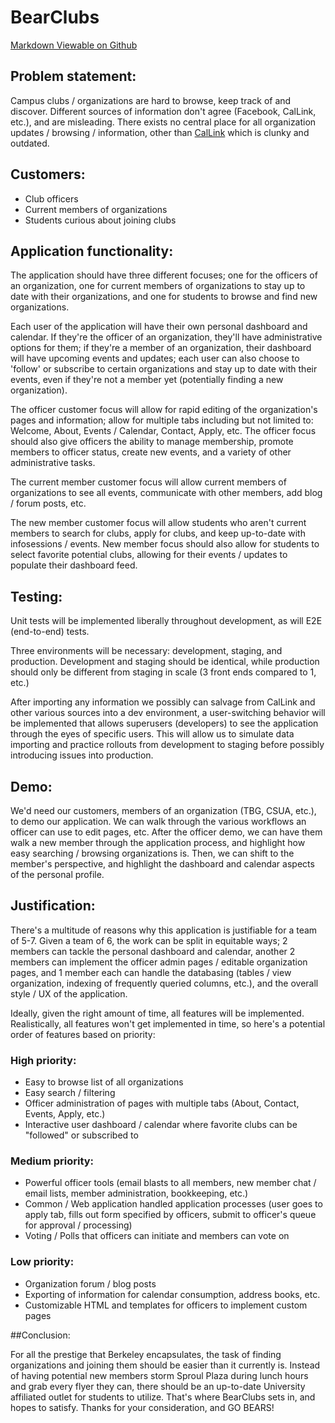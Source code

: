 BearClubs
=========
[Markdown Viewable on Github](http://github.com/pkillian/BearClubs)


## Problem statement: 

Campus clubs / organizations are hard to browse, keep track of and discover. Different sources of information don't agree (Facebook, CalLink, etc.), and are misleading. There exists no central place for all organization updates / browsing / information, other than [CalLink](http://callink.berkeley.edu) which is clunky and outdated.


## Customers:

 - Club officers
 - Current members of organizations
 - Students curious about joining clubs


## Application functionality: 

The application should have three different focuses; one for the officers of an organization, one for current members of organizations to stay up to date with their organizations, and one for students to browse and find new organizations.

Each user of the application will have their own personal dashboard and calendar. If they're the officer of an organization, they'll have administrative options for them; if they're a member of an organization, their dashboard will have upcoming events and updates; each user can also choose to 'follow' or subscribe to certain organizations and stay up to date with their events, even if they're not a member yet (potentially finding a new organization).

The officer customer focus will allow for rapid editing of the organization's pages and information; allow for multiple tabs including but not limited to: Welcome, About, Events / Calendar, Contact, Apply, etc. The officer focus should also give officers the ability to manage membership, promote members to officer status, create new events, and a variety of other administrative tasks.

The current member customer focus will allow current members of organizations to see all events, communicate with other members, add blog / forum posts, etc.

The new member customer focus will allow students who aren't current members to search for clubs, apply for clubs, and keep up-to-date with infosessions / events. New member focus should also allow for students to select favorite potential clubs, allowing for their events / updates to populate their dashboard feed.


## Testing:

Unit tests will be implemented liberally throughout development, as will E2E (end-to-end) tests.

Three environments will be necessary: development, staging, and production. Development and staging should be identical, while production should only be different from staging in scale (3 front ends compared to 1, etc.)

After importing any information we possibly can salvage from CalLink and other various sources into a dev environment, a user-switching behavior will be implemented that allows superusers (developers) to see the application through the eyes of specific users. This will allow us to simulate data importing and practice rollouts from development to staging before possibly introducing issues into production.


## Demo:

We'd need our customers, members of an organization (TBG, CSUA, etc.), to demo our application. We can walk through the various workflows an officer can use to edit pages, etc. After the officer demo, we can have them walk a new member through the application process, and highlight how easy searching / browsing organizations is. Then, we can shift to the member's perspective, and highlight the dashboard and calendar aspects of the personal profile. 


## Justification:

There's a multitude of reasons why this application is justifiable for a team of 5-7. Given a team of 6, the work can be split in equitable ways; 2 members can tackle the personal dashboard and calendar, another 2 members can implement the officer admin pages / editable organization pages, and 1 member each can handle the databasing (tables / view organization, indexing of frequently queried columns, etc.), and the overall style / UX of the application.

Ideally, given the right amount of time, all features will be implemented. Realistically, all features won't get implemented in time, so here's a potential order of features based on priority:

### High priority:

 - Easy to browse list of all organizations
 - Easy search / filtering
 - Officer administration of pages with multiple tabs (About, Contact, Events, Apply, etc.)
 - Interactive user dashboard / calendar where favorite clubs can be "followed" or subscribed to

### Medium priority:

 - Powerful officer tools (email blasts to all members, new member chat / email lists, member administration, bookkeeping, etc.)
 - Common / Web application handled application processes (user goes to apply tab, fills out form specified by officers, submit to officer's queue for approval / processing)
 - Voting / Polls that officers can initiate and members can vote on

### Low priority:

 - Organization forum / blog posts
 - Exporting of information for calendar consumption, address books, etc.
 - Customizable HTML and templates for officers to implement custom pages


##Conclusion:

For all the prestige that Berkeley encapsulates, the task of finding organizations and joining them should be easier than it currently is. Instead of having potential new members storm Sproul Plaza during lunch hours and grab every flyer they can, there should be an up-to-date University affiliated outlet for students to utilize. That's where BearClubs sets in, and hopes to satisfy. Thanks for your consideration, and GO BEARS!
